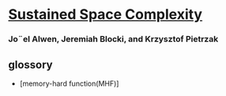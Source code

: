# [Sustained Space Complexity](https://eprint.iacr.org/2018/147.pdf)

### Jo¨el Alwen, Jeremiah Blocki, and Krzysztof Pietrzak

## glossory
* [memory-hard function(MHF)]
